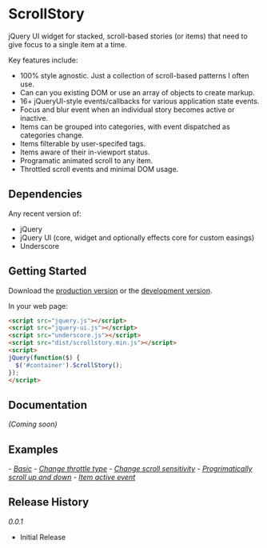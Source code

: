 # ScrollStory

jQuery UI widget for stacked, scroll-based stories (or items) that need to give focus to a single item at a time.

Key features include:
- 100% style agnostic. Just a collection of scroll-based patterns I often use.
- Can can you existing DOM or use an array of objects to create markup.
- 16+ jQueryUI-style events/callbacks for various application state events.
- Focus and blur event when an individual story becomes active or inactive.
- Items can be grouped into categories, with event dispatched as categories change.
- Items filterable by user-specifed tags.
- Items aware of their in-viewport status.
- Programatic animated scroll to any item.
- Throttled scroll events and minimal DOM usage.

## Dependencies
Any recent version of:
- jQuery
- jQuery UI (core, widget and optionally effects core for custom easings)
- Underscore

## Getting Started
Download the [production version][min] or the [development version][max].

[min]: https://raw.github.com/sjwilliams/scrollstory/master/dist/scrollstory.min.js
[max]: https://raw.github.com/sjwilliams/scrollstory/master/dist/scrollstory.js

In your web page:

```html
<script src="jquery.js"></script>
<script src="jquery-ui.js"></script>
<script src="underscore.js"></script>
<script src="dist/scrollstory.min.js"></script>
<script>
jQuery(function($) {
  $('#container').ScrollStory();
});
</script>
```

## Documentation
_(Coming soon)_

## Examples
*- [Basic](http://sjwilliams.github.io/scrollstory/examples/basic.html)*
*- [Change throttle type](http://sjwilliams.github.io/scrollstory/examples/throttletype.html)*
*- [Change scroll sensitivity](http://sjwilliams.github.io/scrollstory/examples/scrollsensitivity.html)*
*- [Progrimatically scroll up and down](http://sjwilliams.github.io/scrollstory/examples/scrolltoneighbors.html)*
*- [Item active event](http://sjwilliams.github.io/scrollstory/examples/activeevent.html)*

## Release History
*0.0.1*

* Initial Release

